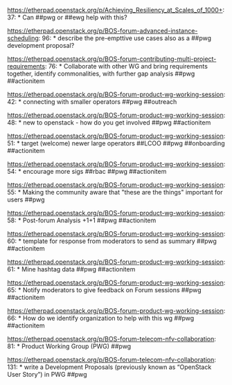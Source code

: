 https://etherpad.openstack.org/p/Achieving_Resiliency_at_Scales_of_1000+: 37: 			* Can ##pwg or ##ewg help with this?

https://etherpad.openstack.org/p/BOS-forum-advanced-instance-scheduling: 96: 	* describe the pre-empttive use cases also as a ##pwg development proposal?

https://etherpad.openstack.org/p/BOS-forum-contributing-multi-project-requirements: 76: 	* Collaborate with other WG and bring requirements together, identify commonalities, with further gap analysis ##pwg ##actionitem

https://etherpad.openstack.org/p/BOS-forum-product-wg-working-session: 42: 		* connecting with smaller operators ##pwg ##outreach

https://etherpad.openstack.org/p/BOS-forum-product-wg-working-session: 48: 			* new to openstack - how do you get involved  ##pwg ##actionitem

https://etherpad.openstack.org/p/BOS-forum-product-wg-working-session: 51: 		* target (welcome) newer large operators ##LCOO ##pwg ##onboarding ##actionitem

https://etherpad.openstack.org/p/BOS-forum-product-wg-working-session: 54: 		* encourage more sigs ##rbac  ##pwg ##actionitem

https://etherpad.openstack.org/p/BOS-forum-product-wg-working-session: 55: 	* Making the community aware that "these are the things" important for users  ##pwg

https://etherpad.openstack.org/p/BOS-forum-product-wg-working-session: 58: 	* Post-forum Analysis +1+1  ##pwg ##actionitem

https://etherpad.openstack.org/p/BOS-forum-product-wg-working-session: 60: 		* template for response from moderators to send as summary   ##pwg ##actionitem

https://etherpad.openstack.org/p/BOS-forum-product-wg-working-session: 61: 		* Mine hashtag data ##pwg ##actionitem

https://etherpad.openstack.org/p/BOS-forum-product-wg-working-session: 65: 	* Notify moderators to give feedback on Forum sessions ##pwg ##actionitem

https://etherpad.openstack.org/p/BOS-forum-product-wg-working-session: 66: 	* How do we identify organization to help with this wg ##pwg ##actionitem

https://etherpad.openstack.org/p/BOS-forum-telecom-nfv-collaboration: 81: 		* Product Working Group (PWG) ##pwg

https://etherpad.openstack.org/p/BOS-forum-telecom-nfv-collaboration: 131: 				* write a Development Proposals (previously known as “OpenStack User Story”) in PWG ##pwg

